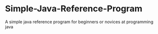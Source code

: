 # Simple-Java-Reference-Program
A simple java reference program for beginners or novices at programming java
